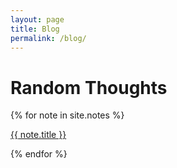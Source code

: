 ```yaml
---
layout: page
title: Blog
permalink: /blog/
---
```


# Random Thoughts

<div>
  {% for note in site.notes %}
    <p><a href="{{ note.url }}">{{ note.title }}</a></p>
  {% endfor %}
</div>
